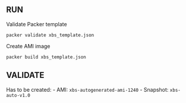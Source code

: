 ## RUN

Validate Packer template
```
packer validate xbs_template.json
```

Create AMI image
```
packer build xbs_template.json
```

## VALIDATE

Has to be created:
    - AMI: `xbs-autogenerated-ami-1240`
    - Snapshot: `xbs-auto-v1.0`